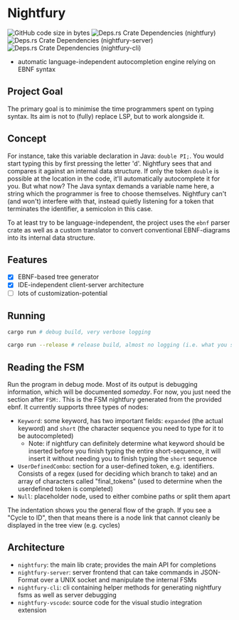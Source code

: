# Nightfury

![GitHub code size in bytes](https://img.shields.io/github/languages/code-size/mageOfStructs/nightfury)
![Deps.rs Crate Dependencies (nightfury)](https://img.shields.io/deps-rs/nightfury/latest?label=nightfury%20dependencies)
![Deps.rs Crate Dependencies (nightfury-server)](https://img.shields.io/deps-rs/nightfury-server/latest?label=nightfury-server%20dependencies)
![Deps.rs Crate Dependencies (nightfury-cli)](https://img.shields.io/deps-rs/nightfury-cli/latest?label=nightfury-cli%20dependencies)




- automatic language-independent autocompletion engine relying on EBNF syntax

## Project Goal

The primary goal is to minimise the time programmers spent on typing syntax. Its aim is not to (fully) replace LSP, but to work alongside it.

## Concept

For instance, take this variable declaration in Java: `double PI;`.
You would start typing this by first pressing the letter 'd'. Nightfury sees that and compares it against an internal data structure. If only the token `double` is possible at the location in the code, it'll automatically autocomplete it for you. But what now? The Java syntax demands a variable name here, a string which the programmer is free to choose themselves. Nightfury can't (and won't) interfere with that, instead quietly listening for a token that terminates the identifier, a semicolon in this case.

To at least try to be language-independent, the project uses the `ebnf` parser crate as well as a custom translator to convert conventional EBNF-diagrams into its internal data structure.

## Features

- [x] EBNF-based tree generator
- [x] IDE-independent client-server architecture
- [ ] lots of customization-potential

## Running

```sh
cargo run # debug build, very verbose logging
```

```sh
cargo run --release # release build, almost no logging (i.e. what you should use)
```

## Reading the FSM

Run the program in debug mode. Most of its output is debugging information, which will be documented *someday*. For now, you just need the section after `FSM:`. This is the FSM nightfury generated from the provided ebnf. It currently supports three types of nodes:

- `Keyword`: some keyword, has two important fields: `expanded` (the actual keyword) and `short` (the character sequence you need to type for it to be autocompleted)
  - Note: if nightfury can definitely determine what keyword should be inserted before you finish typing the entire short-sequence, it will insert it without needing you to finish typing the `short` sequence
- `UserDefinedCombo`: section for a user-defined token, e.g. identifiers. Consists of a regex (used for deciding which branch to take) and an array of characters called "final_tokens" (used to determine when the userdefined token is completed)
- `Null`: placeholder node, used to either combine paths or split them apart

The indentation shows you the general flow of the graph. If you see a "Cycle to ID", then that means there is a node link that cannot cleanly be displayed in the tree view (e.g. cycles)

## Architecture

- `nightfury`: the main lib crate; provides the main API for completions
- `nightfury-server`: server frontend that can take commands in JSON-Format over a UNIX socket and manipulate the internal FSMs
- `nightfury-cli`: cli containing helper methods for generating nightfury fsms as well as server debugging
- `nightfury-vscode`: source code for the visual studio integration extension
